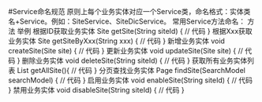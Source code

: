 #Service命名规范
原则上每个业务实体对应一个Service类，命名格式：实体类名+Service。例如：SiteService、SiteDicService。
常用Service方法命名：
方法	举例
根据ID获取业务实体	Site getSite(String siteId) {
// 代码
}
根据Xxx获取业务实体	Site getSiteByXxx(String xxx) {
// 代码
}
新增业务实体	void createSite(Site site) {
// 代码
}
更新业务实体	void updateSite(Site site) {
// 代码
}
删除业务实体	void deleteSite(String siteId) {
// 代码
}
获取所有业务实体列表	List<Site> getAllSite(){
// 代码
}
分页查找业务实体	Page<Site> findSite(SearchModel searchModel) {
// 代码
}
启用业务实体	void enableSite(String siteId) {
// 代码
}
禁用业务实体	void disableSite(String siteId) {
// 代码
}
